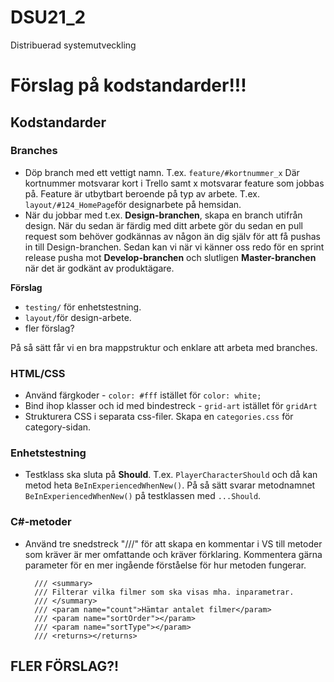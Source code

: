 # DSU21_2
Distribuerad systemutveckling


# Förslag på kodstandarder!!!

## Kodstandarder


### Branches
* Döp branch med ett vettigt namn. T.ex. ```feature/#kortnummer_x``` Där kortnummer motsvarar kort i Trello samt x motsvarar feature som jobbas på. Feature är utbytbart beroende på typ av arbete.
T.ex. ```layout/#124_HomePage```för designarbete på hemsidan.
* När du jobbar med t.ex. **Design-branchen**, skapa en branch utifrån design. När du sedan är färdig med ditt arbete gör du sedan en pull request som behöver godkännas av någon än dig själv för att få pushas in till Design-branchen. Sedan kan vi när vi känner oss redo för en sprint release pusha mot **Develop-branchen** och slutligen **Master-branchen** när det är godkänt av produktägare.

**Förslag**
* ```testing/``` för enhetstestning.
* ```layout/```för design-arbete.
* fler förslag?

På så sätt får vi en bra mappstruktur och enklare att arbeta med branches.

### HTML/CSS
* Använd färgkoder - ```color: #fff``` istället för ```color: white;```
* Bind ihop klasser och id med bindestreck - ```grid-art``` istället för ```gridArt```
* Strukturera CSS i separata css-filer. Skapa en ```categories.css``` för category-sidan.



### Enhetstestning
* Testklass ska sluta på **Should**. T.ex. ```PlayerCharacterShould``` och då kan metod heta ```BeInExperiencedWhenNew()```.
På så sätt svarar metodnamnet ```BeInExperiencedWhenNew()``` på testklassen med ```...Should```.



### C#-metoder
* Använd tre snedstreck "///" för att skapa en kommentar i VS till metoder som kräver är mer omfattande och kräver förklaring. Kommentera gärna parameter för en mer ingående förståelse för hur metoden fungerar.
        
        /// <summary>
        /// Filterar vilka filmer som ska visas mha. inparametrar. 
        /// </summary>
        /// <param name="count">Hämtar antalet filmer</param>
        /// <param name="sortOrder"></param>
        /// <param name="sortType"></param>
        /// <returns></returns>
        
        
## FLER FÖRSLAG?!

